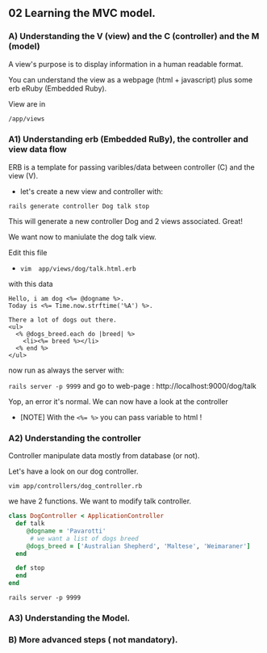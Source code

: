## 02 Learning the MVC model.

### A) Understanding the V (view) and the C (controller) and the M (model)

A view's purpose is to display information in a human readable format. 

You can understand the view as a webpage (html + javascript) plus  some erb eRuby (Embedded Ruby).

View are in

```bash
/app/views
```
### A1) Understanding erb (Embedded RuBy), the controller and view data flow

ERB is a template for passing varibles/data between controller (C) and the view (V).

- let's create a new view and controller with:

`rails generate controller Dog talk stop`

This will generate a new controller Dog and 2 views associated. Great!


We want now to maniulate the dog talk view.

Edit this file
* `vim  app/views/dog/talk.html.erb`

with this data
```
Hello, i am dog <%= @dogname %>.
Today is <%= Time.now.strftime('%A') %>.

There a lot of dogs out there.
<ul>
  <% @dogs_breed.each do |breed| %>
    <li><%= breed %></li>
  <% end %>
</ul>

```

now run as always the server with:

`rails server -p 9999`
and go to web-page : http://localhost:9000/dog/talk

Yop, an error it's normal. We can now have a look at the controller

* [NOTE] With the `<%= %>` you can pass variable to html !

### A2) Understanding the controller 

Controller manipulate data mostly from database (or not).

Let's have a look on our dog controller.

`vim app/controllers/dog_controller.rb`

we have 2 functions. We want to modify talk controller.

```ruby
class DogController < ApplicationController
  def talk
     @dogname = 'Pavarotti'
      # we want a list of dogs breed
     @dogs_breed = ['Australian Shepherd', 'Maltese', 'Weimaraner']
  end

  def stop
  end
end
```

`rails server -p 9999`


### A3) Understanding the Model.



### B) More advanced steps ( not mandatory).
